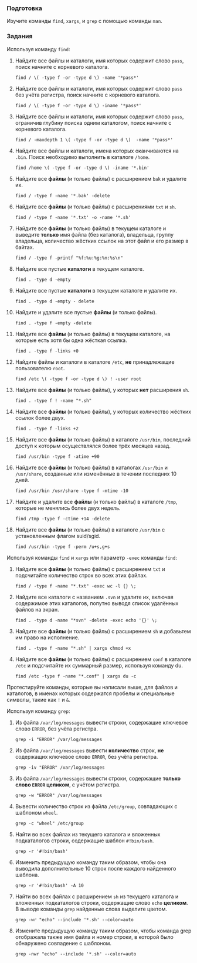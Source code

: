 ### Подготовка

Изучите команды `find`, `xargs`, и `grep` с помощью команды `man`.

### Задания

Используя команду `find`:

1. Найдите все файлы и каталоги, имя которых содержит слово `pass`, поиск начните с корневого каталога.

	`find / \( -type f -or -type d \) -name '*pass*'`

2. Найдите все файлы и каталоги, имя которых содержит слово `pass` без учёта регистра, поиск начните с корневого каталога.

	`find / \( -type f -or -type d \) -iname '*pass*'`

3. Найдите все файлы и каталоги, имя которых содержит слово `pass`, ограничив глубину поиска одним каталогом, поиск начните с корневого каталога.

	`find / -maxdepth 1 \( -type f -or -type d \)  -name '*pass*'`

4. Найдите все файлы и каталоги, имена которых оканчиваются на `.bin`. Поиск необходимо выполнить в каталоге `/home`.

	`find /home \( -type f -or -type d \) -iname '*.bin'`

5. Найдите все **файлы** (и только файлы) с расширением `bak` и удалите их.

	`find / -type f -name '*.bak' -delete`

6. Найдите все **файлы** (и только файлы) с расширениями `txt` и `sh`.

	`find / -type f -name '*.txt' -o -name '*.sh'`

7. Найдите все **файлы** (и только файлы) в текущем каталоге и выведите **только** имя файла (без каталога), владельца, группу владельца, количество жёстких ссылок на этот файл и его размер в байтах.

	`find / -type f -printf "%f:%u:%g:%n:%s\n"`

8. Найдите все пустые **каталоги** в текущем каталоге.

	`find . -type d -empty`

9. Найдите все пустые **каталоги** в текущем каталоге и удалите их.

	`find . -type d -empty - delete`

10. Найдите и удалите все пустые **файлы** (и только файлы).

	`find . -type f -empty -delete`

11. Найдите все **файлы** (и только файлы) в текущем каталоге, на которые есть хотя бы одна жёсткая ссылка.

	`find . -type f -links +0`

12. Найдите файлы и каталоги в каталоге `/etc`, **не** принадлежащие пользователю `root`.

	`find /etc \( -type f -or -type d \) ! -user root`

13. Найдите все **файлы** (и только файлы), у которых **нет** расширения `sh`.

	`find . -type f ! -name "*.sh"`

14. Найдите все **файлы** (и только файлы), у которых количество жёстких ссылок более двух.

	`find . -type f -links +2`

15. Найдите все **файлы** (и только файлы) в каталоге `/usr/bin`, последний доступ к которым осуществлялся более трёх месяцев назад.

	`find /usr/bin -type f -atime +90`

16. Найдите все **файлы** (и только файлы) в каталогах `/usr/bin` и `/usr/share`, созданные или изменённые в течении последних 10 дней.

	`find /usr/bin /usr/share -type f -mtime -10`

17. Найдите и удалите все **файлы** (и только файлы) в каталоге `/tmp`, которые не менялись более двух недель.

	`find /tmp -type f -ctime +14 -delete`

18. Найдите все **файлы** (и только файлы) в каталоге `/usr/bin` с установленным флагом suid/sgid.

	`find /usr/bin -type f -perm /u+s,g+s`

Используя команды `find` и `xargs` или параметр `-exec` команды `find`:

1. Найдите все **файлы** (и только файлы) с расширением `txt` и подсчитайте количество строк во всех этих файлах.

	`find / -type f -name "*.txt" -exec wc -l {} \;`

2. Найдите все каталоги с названием `.svn` и удалите их, включая содержимое этих каталогов, попутно выводя список удалённых файлов на экран.

	`find . -type d -name "*svn" -delete -exec echo '{}' \;`

3. Найдите все **файлы** (и только файлы) с расширением `sh` и добавьтем им право на исполнение.

	`find . -type f -name "*.sh" | xargs chmod +x`

4. Найдите все **файлы** (и только файлы) с расширением `conf` в каталоге `/etc` и подсчитайте их суммарный размер, используя команду du.

	`find /etc -type f -name "*.conf" | xargs du -c`

Протестируйте команды, которые вы написали выше, для файлов и каталогов, в именах которых содержатся пробелы и специальные символы, такие как `!` и `&`.

Используя команду `grep`:

1. Из файла `/var/log/messages` вывести строки, содержащие ключевое слово `ERROR`, без учёта регистра.

	`grep -i "ERROR" /var/log/messages`

2. Из файла `/var/log/messages` вывести **количество** строк, **не** содержащих ключевое слово `ERROR`, без учёта регистра.

	`grep -iv "ERROR" /var/log/messages`

3. Из файла `/var/log/messages` вывести строки, содержащие **только слово `ERROR` целиком**, с учётом регистра.

	`grep -w "ERROR" /var/log/messages`

4. Вывести количество строк из файла `/etc/group`, совпадающих с шаблоном `wheel`.

	`grep -c "wheel" /etc/group`

5. Найти во всех файлах из текущего каталога и вложенных подкаталогов строки, содержащие шаблон `#!bin/bash`.

	`grep -r '#!bin/bash'`

6. Изменить предыдущую команду таким образом, чтобы она выводила дополнительные 10 строк после каждого найденного шаблона.

	`grep -r '#!bin/bash' -A 10`

7. Найти во всех файлах с расширением `sh` из текущего каталога и вложенных подкаталогов строки, содержащие слово `echo` **целиком**. В выводе команды `grep` найденные слова выделите цветом.

	`grep -wr "echo" --include '*.sh' --color=auto`

8. Измените предыдущую команду таким образом, чтобы команда grep отображала также имя файла и номер строки, в которой было обнаружено совпадение с шаблоном.

	`grep -nwr "echo" --include '*.sh' --color=auto`

